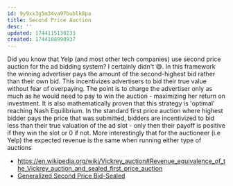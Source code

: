 ```yaml
---
id: 9y9xx3g5m34va97bublk8pa
title: Second Price Auction
desc: ''
updated: 1744115138233
created: 1744108990937
---
```


Did you know that Yelp (and most other tech companies) use second price auction for the ad bidding system? I certainly didn't :sweat_smile:. In this framework the winning advertiser pays the amount of the second-highest bid rather than their own bid. This incentivizes advertisers to bid their true value without fear of overpaying. The point is to charge the advertiser only as much as he would need to pay to win the auction - maximizing her return on investment. It is also mathematically proven that this strategy is 'optimal' reaching Nash Equilibrium.
In the standard first price auction where highest bidder pays the price that was submitted, bidders are incentivized to bid less than their true valuation of the ad slot - only then their payoff is positive if they win the slot or 0 if not. More interestingly that for the auctioneer (i.e Yelp) the expected revenue is the same when running either type of auctions

- https://en.wikipedia.org/wiki/Vickrey_auction#Revenue_equivalence_of_the_Vickrey_auction_and_sealed_first_price_auction
- [Generalized Second Price Bid-Sealed](https://en.wikipedia.org/wiki/Generalized_second-price_auction)